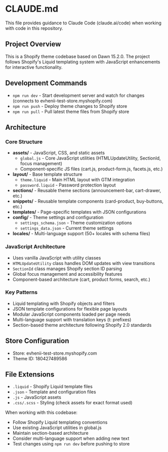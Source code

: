 # CLAUDE.md

This file provides guidance to Claude Code (claude.ai/code) when working with code in this repository.

## Project Overview

This is a Shopify theme codebase based on Dawn 15.2.0. The project follows Shopify's Liquid templating system with JavaScript enhancements for interactive functionality.

## Development Commands

- `npm run dev` - Start development server and watch for changes (connects to evhenii-test-store.myshopify.com)
- `npm run push` - Deploy theme changes to Shopify store
- `npm run pull` - Pull latest theme files from Shopify store

## Architecture

### Core Structure
- **assets/** - JavaScript, CSS, and static assets
  - `global.js` - Core JavaScript utilities (HTMLUpdateUtility, SectionId, focus management)
  - Component-specific JS files (cart.js, product-form.js, facets.js, etc.)
- **layout/** - Base template structure
  - `theme.liquid` - Main HTML layout with GTM integration
  - `password.liquid` - Password protection layout
- **sections/** - Reusable theme sections (announcement-bar, cart-drawer, etc.)
- **snippets/** - Reusable template components (card-product, buy-buttons, etc.)
- **templates/** - Page-specific templates with JSON configurations
- **config/** - Theme settings and configuration
  - `settings_schema.json` - Theme customization options
  - `settings_data.json` - Current theme settings
- **locales/** - Multi-language support (50+ locales with schema files)

### JavaScript Architecture
- Uses vanilla JavaScript with utility classes
- `HTMLUpdateUtility` class handles DOM updates with view transitions
- `SectionId` class manages Shopify section ID parsing
- Global focus management and accessibility features
- Component-based architecture (cart, product forms, search, etc.)

### Key Patterns
- Liquid templating with Shopify objects and filters
- JSON template configurations for flexible page layouts
- Modular JavaScript components loaded per page needs
- Multi-language support with translation keys (t: prefixes)
- Section-based theme architecture following Shopify 2.0 standards

## Store Configuration
- Store: evhenii-test-store.myshopify.com
- Theme ID: 180427489586

## File Extensions
- `.liquid` - Shopify Liquid template files
- `.json` - Template and configuration files
- `.js` - JavaScript assets
- `.css/.scss` - Styling (check assets for exact format used)

When working with this codebase:
- Follow Shopify Liquid templating conventions
- Use existing JavaScript utilities in global.js
- Maintain section-based architecture
- Consider multi-language support when adding new text
- Test changes using `npm run dev` before pushing to store